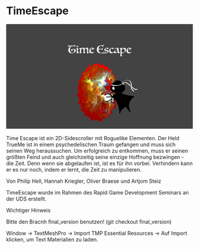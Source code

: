 # TimeEscape 

![TimeEscapeLogo](https://github.com/hannahkriegler/TimeEscape/blob/master/TimeEscape_Logo.png)


Time Escape ist ein 2D-Sidescroller mit Roguelike Elementen. Der Held TrueMe ist in einem psychedelischen Traum gefangen und muss sich seinen Weg heraussuchen. Um erfolgreich zu entkommen, muss er seinen größten Feind und auch gleichzeitig seine einzige Hoffnung bezwingen - die Zeit. Denn wenn sie abgelaufen ist, ist es für ihn vorbei. Verhindern kann er es nur noch, indem er lernt, die Zeit zu manipulieren.

Von Philip Hell, Hannah Kriegler, Oliver Braese und Artjom Steiz

TimeEscape wurde im Rahmen des Rapid Game Development Seminars an der UDS erstellt.

Wichtiger Hinweis

Bitte den Bracnh final_version benutzen! (git checkout final_version)

Window -> TextMeshPro -> Import TMP Essential Resources -> Auf Import klicken, um Text Materialien zu laden.
